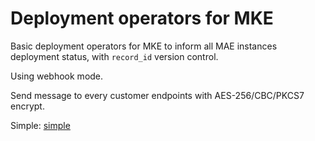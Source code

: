 Deployment operators for MKE
===

Basic deployment operators for MKE to inform all MAE instances deployment status, with `record_id` version control.

Using webhook mode.

Send message to every customer endpoints with AES-256/CBC/PKCS7 encrypt.

Simple: [simple](https://github.com/kocoler/deployment-operators/blob/master/config/samples/apps_v1alpha1_deploymentoperators.yaml)
